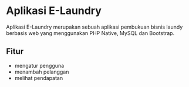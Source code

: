 # Aplikasi E-Laundry

Aplikasi E-Laundry merupakan sebuah aplikasi pembukuan bisnis laundy berbasis web yang menggunakan PHP Native, MySQL dan Bootstrap.

## Fitur
- mengatur pengguna
- menambah pelanggan
- melihat pendapatan